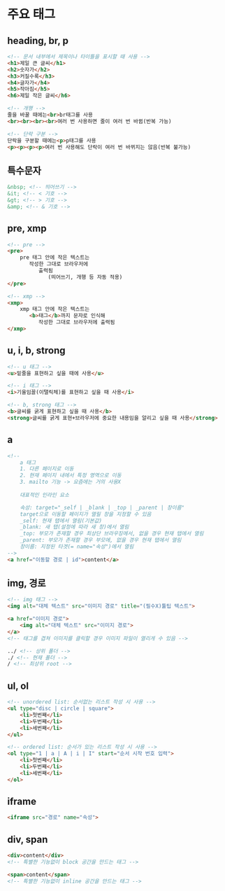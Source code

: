 # 주요 태그

## heading, br, p

```html
<!-- 문서 내부에서 제목이나 타이틀을 표시할 때 사용 -->
<h1>제일 큰 글씨</h1>
<h2>숫자가</h2>
<h3>커질수록</h3>
<h4>글자가</h4>
<h5>작아짐</h5>
<h6>제일 작은 글씨</h6>
```

```html
<!-- 개행 -->
줄을 바꿀 때에는<br>br태그를 사용
<br><br><br><br>여러 번 사용하면 줄이 여러 번 바뀜(반복 가능)
```

```html
<!-- 단락 구분 -->
단락을 구분할 때에는<p>p태그를 사용
<p><p><p><p>여러 번 사용해도 단락이 여러 번 바뀌지는 않음(반복 불가능)
```

## 특수문자

```html
&nbsp; <!-- 띄어쓰기 -->
&it; <!-- < 기호 -->
&gt; <!-- > 기호 -->
&amp; <!-- & 기호 -->
```

## pre, xmp

```html
<!-- pre -->
<pre>
	pre 태그 안에 작은 텍스트는
	   작성한 그대로 브라우저에
	      출력됨
	         (띄어쓰기, 개행 등 자동 적용)
</pre>
```

```html
<!-- xmp -->
<xmp>
	xmp 태그 안에 작은 텍스트는
	   <b>태그</b>까지 문자로 인식해
	      작성한 그대로 브라우저에 출력됨
</xmp>
```

## u, i, b, strong

```html
<!-- u 태그 -->
<u>밑줄을 표현하고 싶을 때에 사용</u>
```

```html
<!-- i 태그 -->
<i>기울임꼴(이탤릭체)를 표현하고 싶을 때 사용</i>
```

```html
<!-- b, strong 태그 -->
<b>글씨를 굵게 표현하고 싶을 때 사용</b>
<strong>글씨를 굵게 표현+브라우저에 중요한 내용임을 알리고 싶을 때 사용</strong>
```

## a

```html
<!--
	a 태그
	1. 다른 페이지로 이동
	2. 현재 페이지 내에서 특정 영역으로 이동
	3. mailto 기능 -> 요즘에는 거의 사용X
	
	대표적인 인라인 요소

	속성: target="_self | _blank | _top | _parent | 창이름"
	target으로 이동할 페이지가 열릴 창을 지정할 수 있음
	_self: 현재 탭에서 열림(기본값)
	_blank: 새 탭(설정에 따라 새 창)에서 열림
	_top: 부모가 존재할 경우 최상단 브라우징에서, 없을 경우 현재 탭에서 열림
	_parent: 부모가 존재할 경우 부모에, 없을 경우 현재 탭에서 열림
	창이름: 지정된 타겟(= name="속성")에서 열림
-->
<a href="이동할 경로 | id">content</a>

```

## img, 경로

```html
<!-- img 태그 -->
<img alt="대체 텍스트" src="이미지 경로" title="(필수X)툴팁 텍스트">

<a href="이미지 경로">
	<img alt="대체 텍스트" src="이미지 경로">
</a>
<!-- 태그를 겹쳐 이미지를 클릭할 경우 이미지 파일이 열리게 수 있음 -->
```

```html
../ <!-- 상위 폴더 -->
./ <!-- 현재 폴더 -->
/ <!-- 최상위 root -->
```

## ul, ol

```html
<!-- unordered list: 순서없는 리스트 작성 시 사용 -->
<ul type="disc | circle | square">
	<li>첫번째</li>
	<li>두번째</li>
	<li>세번째</li>
</ul>
```

```html
<!-- ordered list: 순서가 있는 리스트 작성 시 사용 -->
<ol type="1 | a | A | i | I" start="순서 시작 번호 입력">
	<li>첫번째</li>
	<li>두번째</li>
	<li>세번째</li>
</ol>
```

## iframe

```html
<iframe src="경로" name="속성">
```

## div, span

```html
<div>content</div>
<!-- 특별한 기능없이 block 공간을 만드는 태그 -->

<span>content</span>
<!-- 특별한 기능없이 inline 공간을 만드는 태그 -->
```